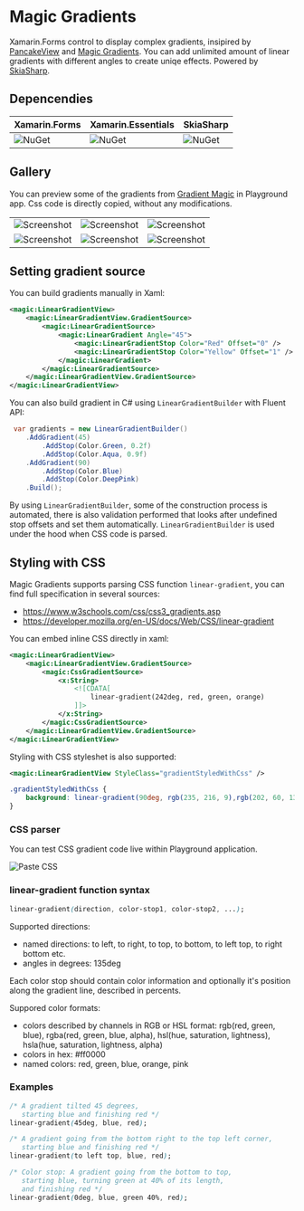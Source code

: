 # Magic Gradients

Xamarin.Forms control to display complex gradients, insipired by [PancakeView](https://github.com/sthewissen/Xamarin.Forms.PancakeView) and [Magic Gradients](https://www.gradientmagic.com/). You can add unlimited amount of linear gradients with different angles to create uniqe effects. Powered by [SkiaSharp](https://github.com/mono/SkiaSharp).

## Depencendies

Xamarin.Forms | Xamarin.Essentials | SkiaSharp
---|---|---|
![NuGet](https://img.shields.io/badge/Xamarin.Forms-v4.2.709249-green) | ![NuGet](https://img.shields.io/badge/Xamarin.Essentials-v1.1.0-red) | ![NuGet](https://img.shields.io/badge/SkiaSharp-v1.68.0-blue)

## Gallery

You can preview some of the gradients from [Gradient Magic](https://www.gradientmagic.com/) in Playground app. Css code is directly copied, without any modifications.

| | | |
|-|-|-|
|![Screenshot](https://raw.githubusercontent.com/mgierlasinski/MagicGradients/update-readme/Assets/Gallery/Gallery-1.png)|![Screenshot](https://raw.githubusercontent.com/mgierlasinski/MagicGradients/update-readme/Assets/Gallery/Gallery-2.png)|![Screenshot](https://raw.githubusercontent.com/mgierlasinski/MagicGradients/update-readme/Assets/Gallery/Gallery-3.png)|
|![Screenshot](https://raw.githubusercontent.com/mgierlasinski/MagicGradients/update-readme/Assets/Gallery/Gallery-4.png)|![Screenshot](https://raw.githubusercontent.com/mgierlasinski/MagicGradients/update-readme/Assets/Gallery/Gallery-5.png)|![Screenshot](https://raw.githubusercontent.com/mgierlasinski/MagicGradients/update-readme/Assets/Gallery/Gallery-6.png)|

## Setting gradient source

You can build gradients manually in Xaml:

``` xml
<magic:LinearGradientView>
    <magic:LinearGradientView.GradientSource>
        <magic:LinearGradientSource>
            <magic:LinearGradient Angle="45">
                <magic:LinearGradientStop Color="Red" Offset="0" />
                <magic:LinearGradientStop Color="Yellow" Offset="1" />
            </magic:LinearGradient>
        </magic:LinearGradientSource>
    </magic:LinearGradientView.GradientSource>
</magic:LinearGradientView>
```

You can also build gradient in C# using `LinearGradientBuilder` with Fluent API:

``` c#
 var gradients = new LinearGradientBuilder()
    .AddGradient(45)
        .AddStop(Color.Green, 0.2f)
        .AddStop(Color.Aqua, 0.9f)
    .AddGradient(90)
        .AddStop(Color.Blue)
        .AddStop(Color.DeepPink)
    .Build();
```

By using `LinearGradientBuilder`, some of the construction process is automated, there is also validation performed that looks after undefined stop offsets and set them automatically. `LinearGradientBuilder` is used under the hood when CSS code is parsed.

## Styling with CSS

Magic Gradients supports parsing CSS function `linear-gradient`, you can find full specification in several sources:

- https://www.w3schools.com/css/css3_gradients.asp
- https://developer.mozilla.org/en-US/docs/Web/CSS/linear-gradient

You can embed inline CSS directly in xaml:

``` xml
<magic:LinearGradientView>
    <magic:LinearGradientView.GradientSource>
        <magic:CssGradientSource>
            <x:String>
                <![CDATA[
                    linear-gradient(242deg, red, green, orange)
                ]]>
            </x:String>
        </magic:CssGradientSource>
    </magic:LinearGradientView.GradientSource>
</magic:LinearGradientView>
```

Styling with CSS styleshet is also supported:

``` xml
<magic:LinearGradientView StyleClass="gradientStyledWithCss" />
```

``` css
.gradientStyledWithCss {
    background: linear-gradient(90deg, rgb(235, 216, 9),rgb(202, 60, 134));
}
```

### CSS parser

You can test CSS gradient code live within Playground application.

![Paste CSS](https://raw.githubusercontent.com/mgierlasinski/MagicGradients/update-readme/Assets/paste-css.gif)

### linear-gradient function syntax

``` css
linear-gradient(direction, color-stop1, color-stop2, ...);
```

Supported directions:
- named directions: to left, to right, to top, to bottom, to left top, to right bottom etc.
- angles in degrees: 135deg

Each color stop should contain color information and optionally it's position along the gradient line, described in percents.

Suppored color formats:
- colors described by channels in RGB or HSL format: rgb(red, green, blue), rgba(red, green, blue, alpha), hsl(hue, saturation, lightness), hsla(hue, saturation, lightness, alpha)
- colors in hex: #ff0000
- named colors: red, green, blue, orange, pink

### Examples

``` css
/* A gradient tilted 45 degrees,
   starting blue and finishing red */
linear-gradient(45deg, blue, red);

/* A gradient going from the bottom right to the top left corner,
   starting blue and finishing red */
linear-gradient(to left top, blue, red);

/* Color stop: A gradient going from the bottom to top,
   starting blue, turning green at 40% of its length,
   and finishing red */
linear-gradient(0deg, blue, green 40%, red);
```